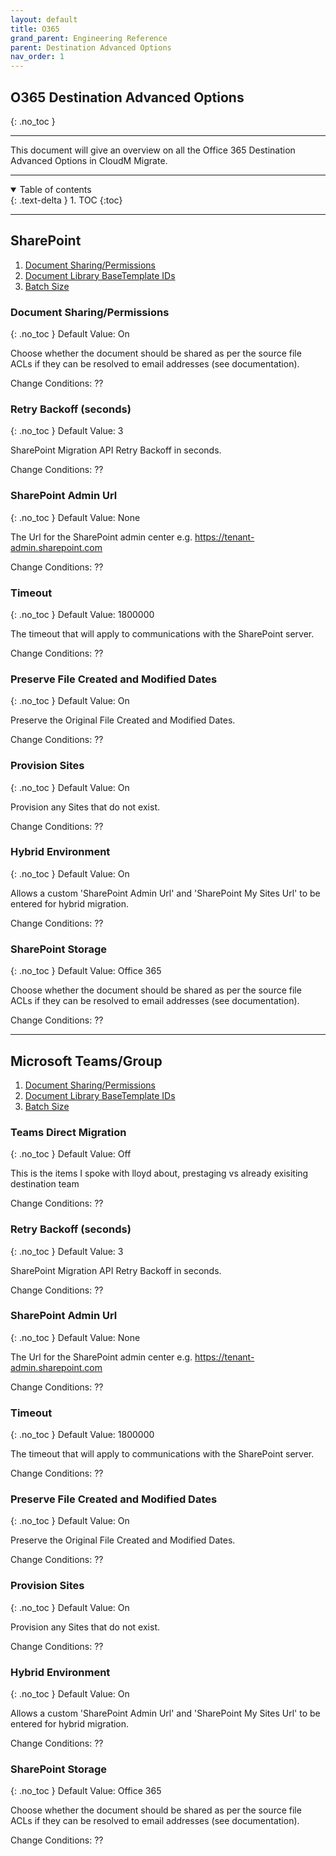 ```yaml
---
layout: default
title: O365
grand_parent: Engineering Reference
parent: Destination Advanced Options
nav_order: 1
---
```


## O365 Destination Advanced Options
{: .no_toc }

---

This document will give an overview on all the Office 365 Destination Advanced Options in CloudM Migrate. 

---
<a name="top"></a>
<details open markdown="block">
  <summary>
    Table of contents
  </summary>
  {: .text-delta }
1. TOC
{:toc}
</details>

---
## SharePoint

1. [Document Sharing/Permissions](#docsharperm)
2. [Document Library BaseTemplate IDs](#doclibbase)
3. [Batch Size](#batchsize)

### Document Sharing/Permissions <a name="docsharperm"></a>
{: .no_toc }
Default Value: On

Choose whether the document should be shared as per the source file ACLs if they can be resolved to email addresses (see documentation).

Change Conditions: ??

### Retry Backoff (seconds) <a name="docsharperm"></a>
{: .no_toc }
Default Value: 3

SharePoint Migration API Retry Backoff in seconds.

Change Conditions: ??

### SharePoint Admin Url <a name="docsharperm"></a>
{: .no_toc }
Default Value: None

The Url for the SharePoint admin center e.g. https://tenant-admin.sharepoint.com

Change Conditions: ??

### Timeout <a name="docsharperm"></a>
{: .no_toc }
Default Value: 1800000

The timeout that will apply to communications with the SharePoint server.

Change Conditions: ??

### Preserve File Created and Modified Dates <a name="docsharperm"></a>
{: .no_toc }
Default Value: On

Preserve the Original File Created and Modified Dates.

Change Conditions: ??

### Provision Sites <a name="docsharperm"></a>
{: .no_toc }
Default Value: On

Provision any Sites that do not exist.

Change Conditions: ??

### Hybrid Environment <a name="docsharperm"></a>
{: .no_toc }
Default Value: On

Allows a custom 'SharePoint Admin Url' and 'SharePoint My Sites Url' to be entered for hybrid migration.

Change Conditions: ??

### SharePoint Storage <a name="docsharperm"></a>
{: .no_toc }
Default Value: Office 365

Choose whether the document should be shared as per the source file ACLs if they can be resolved to email addresses (see documentation).

Change Conditions: ??






---
## Microsoft Teams/Group 

1. [Document Sharing/Permissions](#docsharperm)
2. [Document Library BaseTemplate IDs](#doclibbase)
3. [Batch Size](#batchsize)

### Teams Direct Migration <a name="docsharperm"></a>
{: .no_toc }
Default Value: Off

This is the items I spoke with lloyd about, prestaging vs already exisiting destination team


Change Conditions: ??

### Retry Backoff (seconds) <a name="docsharperm"></a>
{: .no_toc }
Default Value: 3

SharePoint Migration API Retry Backoff in seconds.

Change Conditions: ??

### SharePoint Admin Url <a name="docsharperm"></a>
{: .no_toc }
Default Value: None

The Url for the SharePoint admin center e.g. https://tenant-admin.sharepoint.com

Change Conditions: ??

### Timeout <a name="docsharperm"></a>
{: .no_toc }
Default Value: 1800000

The timeout that will apply to communications with the SharePoint server.

Change Conditions: ??

### Preserve File Created and Modified Dates <a name="docsharperm"></a>
{: .no_toc }
Default Value: On

Preserve the Original File Created and Modified Dates.

Change Conditions: ??

### Provision Sites <a name="docsharperm"></a>
{: .no_toc }
Default Value: On

Provision any Sites that do not exist.

Change Conditions: ??

### Hybrid Environment <a name="docsharperm"></a>
{: .no_toc }
Default Value: On

Allows a custom 'SharePoint Admin Url' and 'SharePoint My Sites Url' to be entered for hybrid migration.

Change Conditions: ??

### SharePoint Storage <a name="docsharperm"></a>
{: .no_toc }
Default Value: Office 365

Choose whether the document should be shared as per the source file ACLs if they can be resolved to email addresses (see documentation).

Change Conditions: ??

